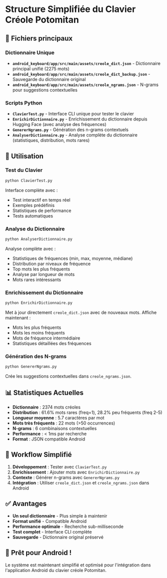 # Structure Simplifiée du Clavier Créole Potomitan

## 📁 Fichiers principaux

### Dictionnaire Unique
- **`android_keyboard/app/src/main/assets/creole_dict.json`** - Dictionnaire principal unifié (2275 mots)
- **`android_keyboard/app/src/main/assets/creole_dict_backup.json`** - Sauvegarde du dictionnaire original
- **`android_keyboard/app/src/main/assets/creole_ngrams.json`** - N-grams pour suggestions contextuelles

### Scripts Python
- **`ClavierTest.py`** - Interface CLI unique pour tester le clavier
- **`EnrichirDictionnaire.py`** - Enrichissement du dictionnaire depuis Hugging Face (avec analyse des fréquences)
- **`GenererNgrams.py`** - Génération des n-grams contextuels
- **`AnalyserDictionnaire.py`** - Analyse complète du dictionnaire (statistiques, distribution, mots rares)

## 🎯 Utilisation

### Test du Clavier
```bash
python ClavierTest.py
```
Interface complète avec :
- Test interactif en temps réel
- Exemples prédéfinis
- Statistiques de performance
- Tests automatiques

### Analyse du Dictionnaire
```bash
python AnalyserDictionnaire.py
```
Analyse complète avec :
- Statistiques de fréquences (min, max, moyenne, médiane)
- Distribution par niveaux de fréquence
- Top mots les plus fréquents
- Analyse par longueur de mots
- Mots rares intéressants

### Enrichissement du Dictionnaire
```bash
python EnrichirDictionnaire.py
```
Met à jour directement `creole_dict.json` avec de nouveaux mots.
Affiche maintenant :
- Mots les plus fréquents
- Mots les moins fréquents
- Mots de fréquence intermédiaire
- Statistiques détaillées des fréquences

### Génération des N-grams
```bash
python GenererNgrams.py
```
Crée les suggestions contextuelles dans `creole_ngrams.json`.

## 📊 Statistiques Actuelles

- **Dictionnaire** : 2374 mots créoles
- **Distribution** : 61.6% mots rares (freq=1), 28.2% peu fréquents (freq 2-5)
- **Longueur moyenne** : 5.7 caractères par mot
- **Mots très fréquents** : 22 mots (>50 occurrences)
- **N-grams** : 6 combinaisons contextuelles
- **Performance** : < 1ms par recherche
- **Format** : JSON compatible Android

## 🔄 Workflow Simplifié

1. **Développement** : Tester avec `ClavierTest.py`
2. **Enrichissement** : Ajouter mots avec `EnrichirDictionnaire.py`
3. **Contexte** : Générer n-grams avec `GenererNgrams.py`
4. **Intégration** : Utiliser `creole_dict.json` et `creole_ngrams.json` dans Android

## ✅ Avantages

- **Un seul dictionnaire** - Plus simple à maintenir
- **Format unifié** - Compatible Android
- **Performance optimale** - Recherche sub-milliseconde
- **Test complet** - Interface CLI complète
- **Sauvegarde** - Dictionnaire original préservé

## 🎉 Prêt pour Android !

Le système est maintenant simplifié et optimisé pour l'intégration dans l'application Android du clavier créole Potomitan.
